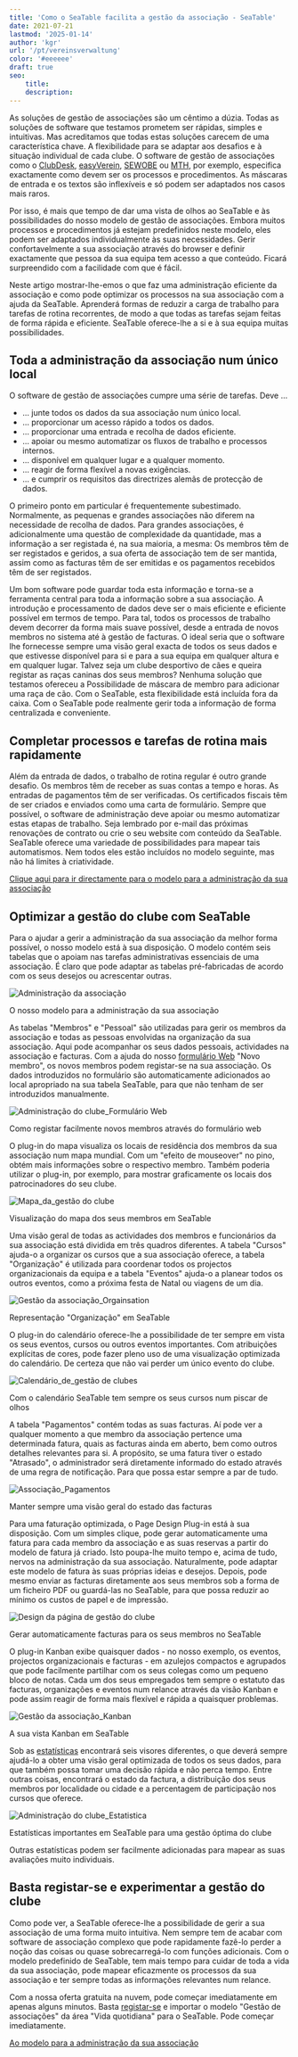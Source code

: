 ```yaml
---
title: 'Como o SeaTable facilita a gestão da associação - SeaTable'
date: 2021-07-21
lastmod: '2025-01-14'
author: 'kgr'
url: '/pt/vereinsverwaltung'
color: '#eeeeee'
draft: true
seo:
    title:
    description:
---
```


As soluções de gestão de associações são um cêntimo a dúzia. Todas as soluções de software que testamos prometem ser rápidas, simples e intuitivas. Mas acreditamos que todas estas soluções carecem de uma característica chave. A flexibilidade para se adaptar aos desafios e à situação individual de cada clube. O software de gestão de associações como o [ClubDesk](https://www.clubdesk.de/), [easyVerein](https://easyverein.com/), [SEWOBE](https://www.sewobe.de/) ou [MTH](https://www.mth-software.de/), por exemplo, especifica exactamente como devem ser os processos e procedimentos. As máscaras de entrada e os textos são inflexíveis e só podem ser adaptados nos casos mais raros.

Por isso, é mais que tempo de dar uma vista de olhos ao SeaTable e às possibilidades do nosso modelo de gestão de associações. Embora muitos processos e procedimentos já estejam predefinidos neste modelo, eles podem ser adaptados individualmente às suas necessidades. Gerir confortavelmente a sua associação através do browser e definir exactamente que pessoa da sua equipa tem acesso a que conteúdo. Ficará surpreendido com a facilidade com que é fácil.

Neste artigo mostrar-lhe-emos o que faz uma administração eficiente da associação e como pode optimizar os processos na sua associação com a ajuda da SeaTable. Aprenderá formas de reduzir a carga de trabalho para tarefas de rotina recorrentes, de modo a que todas as tarefas sejam feitas de forma rápida e eficiente. SeaTable oferece-lhe a si e à sua equipa muitas possibilidades.

## Toda a administração da associação num único local

O software de gestão de associações cumpre uma série de tarefas. Deve ...

- ... junte todos os dados da sua associação num único local.
- ... proporcionar um acesso rápido a todos os dados.
- ... proporcionar uma entrada e recolha de dados eficiente.
- ... apoiar ou mesmo automatizar os fluxos de trabalho e processos internos.
- ... disponível em qualquer lugar e a qualquer momento.
- ... reagir de forma flexível a novas exigências.
- ... e cumprir os requisitos das directrizes alemãs de protecção de dados.

O primeiro ponto em particular é frequentemente subestimado. Normalmente, as pequenas e grandes associações não diferem na necessidade de recolha de dados. Para grandes associações, é adicionalmente uma questão de complexidade da quantidade, mas a informação a ser registada é, na sua maioria, a mesma: Os membros têm de ser registados e geridos, a sua oferta de associação tem de ser mantida, assim como as facturas têm de ser emitidas e os pagamentos recebidos têm de ser registados.

Um bom software pode guardar toda esta informação e torna-se a ferramenta central para toda a informação sobre a sua associação. A introdução e processamento de dados deve ser o mais eficiente e eficiente possível em termos de tempo. Para tal, todos os processos de trabalho devem decorrer da forma mais suave possível, desde a entrada de novos membros no sistema até à gestão de facturas. O ideal seria que o software lhe fornecesse sempre uma visão geral exacta de todos os seus dados e que estivesse disponível para si e para a sua equipa em qualquer altura e em qualquer lugar. Talvez seja um clube desportivo de cães e queira registar as raças caninas dos seus membros? Nenhuma solução que testamos ofereceu a Possibilidade de máscara de membro para adicionar uma raça de cão. Com o SeaTable, esta flexibilidade está incluída fora da caixa. Com o SeaTable pode realmente gerir toda a informação de forma centralizada e conveniente.

## Completar processos e tarefas de rotina mais rapidamente

Além da entrada de dados, o trabalho de rotina regular é outro grande desafio. Os membros têm de receber as suas contas a tempo e horas. As entradas de pagamentos têm de ser verificadas. Os certificados fiscais têm de ser criados e enviados como uma carta de formulário. Sempre que possível, o software de administração deve apoiar ou mesmo automatizar estas etapas de trabalho. Seja lembrado por e-mail das próximas renovações de contrato ou crie o seu website com conteúdo da SeaTable. SeaTable oferece uma variedade de possibilidades para mapear tais automatismos. Nem todos eles estão incluídos no modelo seguinte, mas não há limites à criatividade.

[Clique aqui para ir directamente para o modelo para a administração da sua associação](https://seatable.io/pt/vorlage/shatbqkjsny6tmytw-wefa/)

## Optimizar a gestão do clube com SeaTable

Para o ajudar a gerir a administração da sua associação da melhor forma possível, o nosso modelo está à sua disposição. O modelo contém seis tabelas que o apoiam nas tarefas administrativas essenciais de uma associação. É claro que pode adaptar as tabelas pré-fabricadas de acordo com os seus desejos ou acrescentar outras.

![Administração da associação](https://seatable.de/wp-content/uploads/2021/07/Vereinsverwaltung.jpg)

O nosso modelo para a administração da sua associação

As tabelas "Membros" e "Pessoal" são utilizadas para gerir os membros da associação e todas as pessoas envolvidas na organização da sua associação. Aqui pode acompanhar os seus dados pessoais, actividades na associação e facturas. Com a ajuda do nosso [formulário Web](https://seatable.io/pt/docs/handbuch/datenmanagement/webformulare/?lang=auto) "Novo membro", os novos membros podem registar-se na sua associação. Os dados introduzidos no formulário são automaticamente adicionados ao local apropriado na sua tabela SeaTable, para que não tenham de ser introduzidos manualmente.

![Administração do clube_Formulário Web](https://seatable.de/wp-content/uploads/2021/07/Vereinsverwaltung-Webformular.jpg)

Como registar facilmente novos membros através do formulário web

O plug-in do mapa visualiza os locais de residência dos membros da sua associação num mapa mundial. Com um "efeito de mouseover" no pino, obtém mais informações sobre o respectivo membro. Também poderia utilizar o plug-in, por exemplo, para mostrar graficamente os locais dos patrocinadores do seu clube.

![Mapa_da_gestão do clube](https://seatable.de/wp-content/uploads/2021/07/Vereinsverwaltung-Karte.jpg)

Visualização do mapa dos seus membros em SeaTable

Uma visão geral de todas as actividades dos membros e funcionários da sua associação está dividida em três quadros diferentes. A tabela "Cursos" ajuda-o a organizar os cursos que a sua associação oferece, a tabela "Organização" é utilizada para coordenar todos os projectos organizacionais da equipa e a tabela "Eventos" ajuda-o a planear todos os outros eventos, como a próxima festa de Natal ou viagens de um dia.

![Gestão da associação_Orgainsation](https://seatable.de/wp-content/uploads/2021/07/Vereinsverwaltung-Organization.jpg)

Representação "Organização" em SeaTable

O plug-in do calendário oferece-lhe a possibilidade de ter sempre em vista os seus eventos, cursos ou outros eventos importantes. Com atribuições explícitas de cores, pode fazer pleno uso de uma visualização optimizada do calendário. De certeza que não vai perder um único evento do clube.

![Calendário_de_gestão de clubes](https://seatable.de/wp-content/uploads/2021/07/Vereinsverwaltung-Kalender.jpg)

Com o calendário SeaTable tem sempre os seus cursos num piscar de olhos

A tabela "Pagamentos" contém todas as suas facturas. Aí pode ver a qualquer momento a que membro da associação pertence uma determinada fatura, quais as facturas ainda em aberto, bem como outros detalhes relevantes para si. A propósito, se uma fatura tiver o estado "Atrasado", o administrador será diretamente informado do estado através de uma regra de notificação. Para que possa estar sempre a par de tudo.

![Associação_Pagamentos](https://seatable.de/wp-content/uploads/2021/07/Vereinsverwaltung-Payments.jpg)

Manter sempre uma visão geral do estado das facturas

Para uma faturação optimizada, o Page Design Plug-in está à sua disposição. Com um simples clique, pode gerar automaticamente uma fatura para cada membro da associação e as suas reservas a partir do modelo de fatura já criado. Isto poupa-lhe muito tempo e, acima de tudo, nervos na administração da sua associação. Naturalmente, pode adaptar este modelo de fatura às suas próprias ideias e desejos. Depois, pode mesmo enviar as facturas diretamente aos seus membros sob a forma de um ficheiro PDF ou guardá-las no SeaTable, para que possa reduzir ao mínimo os custos de papel e de impressão.

![Design da página de gestão do clube](https://seatable.de/wp-content/uploads/2021/07/Vereinsverwaltung-Rechnung.jpg)

Gerar automaticamente facturas para os seus membros no SeaTable

O plug-in Kanban exibe quaisquer dados - no nosso exemplo, os eventos, projectos organizacionais e facturas - em azulejos compactos e agrupados que pode facilmente partilhar com os seus colegas como um pequeno bloco de notas. Cada um dos seus empregados tem sempre o estatuto das facturas, organizações e eventos num relance através da visão Kanban e pode assim reagir de forma mais flexível e rápida a quaisquer problemas.

![Gestão da associação_Kanban](https://seatable.de/wp-content/uploads/2021/07/Vereinsverwaltung-Kanban1.jpg)

A sua vista Kanban em SeaTable

Sob as [estatísticas](https://seatable.io/pt/docs/handbuch/schnelleinstieg/datenanalyse/?lang=auto) encontrará seis visores diferentes, o que deverá sempre ajudá-lo a obter uma visão geral optimizada de todos os seus dados, para que também possa tomar uma decisão rápida e não perca tempo. Entre outras coisas, encontrará o estado da factura, a distribuição dos seus membros por localidade ou cidade e a percentagem de participação nos cursos que oferece.

![Administração do clube_Estatistica](https://seatable.de/wp-content/uploads/2021/07/Vereinsverwaltung-Statistiken.jpg)

Estatísticas importantes em SeaTable para uma gestão óptima do clube

Outras estatísticas podem ser facilmente adicionadas para mapear as suas avaliações muito individuais.

## Basta registar-se e experimentar a gestão do clube

Como pode ver, a SeaTable oferece-lhe a possibilidade de gerir a sua associação de uma forma muito intuitiva. Nem sempre tem de acabar com software de associação complexo que pode rapidamente fazê-lo perder a noção das coisas ou quase sobrecarregá-lo com funções adicionais. Com o modelo predefinido de SeaTable, tem mais tempo para cuidar de toda a vida da sua associação, pode mapear eficazmente os processos da sua associação e ter sempre todas as informações relevantes num relance.

Com a nossa oferta gratuita na nuvem, pode começar imediatamente em apenas alguns minutos. Basta [registar-se](https://seatable.io/pt/registrierung/?lang=auto) e importar o modelo "Gestão de associações" da área "Vida quotidiana" para o SeaTable. Pode começar imediatamente.

[Ao modelo para a administração da sua associação](https://seatable.io/pt/vorlage/shatbqkjsny6tmytw-wefa/)
